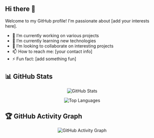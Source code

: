 ## Hi there 👋

Welcome to my GitHub profile! I'm passionate about [add your interests here].

- 🔭 I’m currently working on various projects
- 🌱 I’m currently learning new technologies
- 👯 I’m looking to collaborate on interesting projects
- 📫 How to reach me: [your contact info]
- ⚡ Fun fact: [add something fun]

## 📊 GitHub Stats

<div align="center">

![GitHub Stats](https://github-readme-stats.vercel.app/api?username=mrithip&theme=radical&show_icons=true&hide_border=false&count_private=true)

![Top Languages](https://github-readme-stats.vercel.app/api/top-langs/?username=mrithip&theme=radical&layout=compact&hide_border=false)

</div>

## 🏆 GitHub Activity Graph

<div align="center">

<img src="activity.svg" alt="GitHub Activity Graph" />

</div>
